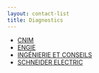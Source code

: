 ```yaml
---
layout: contact-list
title: Diagnostics
---
```


* [CNIM](/partners/cnim)
* [ENGIE](/partners/engie)
* [INGÉNIERIE ET CONSEILS](/partners/ingenierie-et-conseils)
* [SCHNEIDER ELECTRIC](/partners/schneider-electric)
